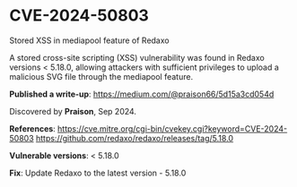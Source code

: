 # CVE-2024-50803
Stored XSS in mediapool feature of Redaxo

A stored cross-site scripting (XSS) vulnerability was found in Redaxo versions < 5.18.0, allowing attackers with sufficient privileges to upload a malicious SVG file through the mediapool feature.

**Published a write-up**: https://medium.com/@praison66/5d15a3cd054d

Discovered by **Praison**, Sep 2024.

**References**:
    https://cve.mitre.org/cgi-bin/cvekey.cgi?keyword=CVE-2024-50803
    https://github.com/redaxo/redaxo/releases/tag/5.18.0

**Vulnerable versions**: < 5.18.0

**Fix**: Update Redaxo to the latest version - 5.18.0
